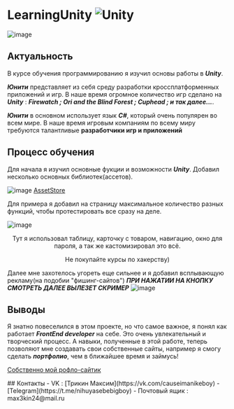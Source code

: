 # LearningUnity ![Unity](https://img.shields.io/badge/unity-%23000000.svg?style=for-the-badge&logo=unity&logoColor=white)
![image](https://github.com/spectrummmm/LearningUnity/assets/133951457/c90ef633-98bb-4ab5-a814-55afd7046416)
## Актуальность
В курсе обучения программированию я изучил основы работы в ***Unity***. <p>***Юнити*** представляет из себя среду разработки кроссплатформенных приложений и игр. В наше время огромное количество игр сделано на ***Unity*** : ***Firewatch ; Ori and the Blind Forest ; Cuphead ; и так далее...***.
</p>

 ***Юнити*** в основном использует язык ***C#***, который очень популярен во всем мире. В наше время игровым компаниям по всему миру требуются талантливые **разработчики игр и приложений**
 
## Процесс обучения
Для начала я изучил основные фукции и возможности  ***Unity***. Добавил несколько основных библиотек(ассетов).


  
![image](https://github.com/spectrummmm/LearningUnity/assets/133951457/a1ee40a7-cc7f-45fa-b938-456f99d7ef9e)
<a textalign = center> <a href="https://assetstore.unity.com/">AssetStore</a>
  </p>

Для примера я добавил на страницу максимальное количество разных функций, чтобы протестировать все сразу на деле.

![image](https://github.com/spectrummmm/bebropage/assets/133951457/cc657427-8f99-46fe-86ea-0c6c0b37fadb)
<p align = center>Тут я использовал таблицу, карточку с товаром, навигацию, окно для пароля, а так же кастомизировал это всё. </p>
<p align = center>Не покупайте курсы по хакерству)</p>

Далее мне захотелось угореть еще сильнее и я добавил всплывающую рекламу(на подобии "фишинг-сайтов") ***ПРИ НАЖАТИИ НА КНОПКУ СМОТРЕТЬ ДАЛЕЕ ВЫЛЕЗЕТ СКРИМЕР***
![image](https://github.com/spectrummmm/bebropage/assets/133951457/b5d624d9-33a1-4fbe-acea-a180869a3463)


## Выводы
Я знатно повеселился в этом проекте, но что самое важное, я понял как работает ***FrontEnd developer*** на себе. Это очень увлекательный и творческий процесс. А навыки, полученные в этой работе, теперь позволяют мне создавать свои собственные сайты, например я смогу сделать ***портфолио***, чем в ближайшее время и займусь!
<p>
<a href="https://spectrummmm.github.io/bebropage">Собственно мой рофло-сайтик</a>
  </p>
## Контакты
- VK : [Трикин Максим](https://vk.com/causeimanikeboy)
- [Telegram](https://t.me/nihuyasebebigboy)
- Почтовый ящик : max3kin24@mail.ru

